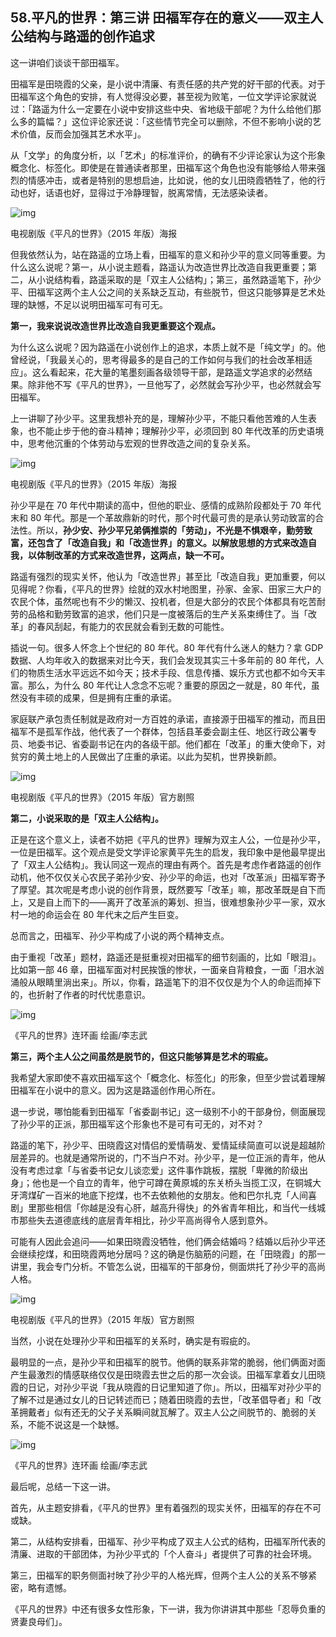## 58.平凡的世界：第三讲 田福军存在的意义——双主人公结构与路遥的创作追求

这一讲咱们谈谈干部田福军。


田福军是田晓霞的父亲，是小说中清廉、有责任感的共产党的好干部的代表。对于田福军这个角色的安排，有人觉得没必要，甚至视为败笔，一位文学评论家就说过：「路遥为什么一定要在小说中安排这些中央、省地级干部呢？为什么给他们那么多的篇幅？」这位评论家还说：「这些情节完全可以删除，不但不影响小说的艺术价值，反而会加强其艺术水平」。


从「文学」的角度分析，以「艺术」的标准评价，的确有不少评论家认为这个形象概念化、标签化。即使是在普通读者那里，田福军这个角色也没有能够给人带来强烈的情感冲击，或者是特别的思想启迪，比如说，他的女儿田晓霞牺牲了，他的行动也好，话语也好，显得过于冷静理智，脱离常情，无法感染读者。


  



![img](https://pic4.zhimg.com/v2-4c98561deb3eee35ceef8008335901d4.webp)

  



电视剧版《平凡的世界》（2015 年版）海报


但我依然认为，站在路遥的立场上看，田福军的意义和孙少平的意义同等重要。为什么这么说呢？第一，从小说主题看，路遥认为改造世界比改造自我更重要；第二，从小说结构看，路遥采取的是「双主人公结构」；第三，虽然路遥笔下，孙少平、田福军这两个主人公之间的关系缺乏互动，有些脱节，但这只能够算是艺术处理的缺憾，不足以说明田福军可有可无。


**第一，我来说说改造世界比改造自我更重要这个观点。**


为什么这么说呢？因为路遥在小说创作上的追求，本质上就不是「纯文学」的。他曾经说，「我最关心的，思考得最多的是自己的工作如何与我们的社会改革相适应」。这么看起来，花大量的笔墨刻画各级领导干部，是路遥文学追求的必然结果。除非他不写《平凡的世界》，一旦他写了，必然就会写孙少平，也必然就会写田福军。


上一讲聊了孙少平。这里我想补充的是，理解孙少平，不能只看他苦难的人生表象，也不能止步于他的奋斗精神；理解孙少平，必须回到 80 年代改革的历史语境中，思考他沉重的个体劳动与宏观的世界改造之间的复杂关系。


  



![img](https://pic4.zhimg.com/v2-c651eb5189d47b193d3bdf7940d3334f.webp)

  



电视剧版《平凡的世界》（2015 年版）海报


孙少平是在 70 年代中期读的高中，但他的职业、感情的成熟阶段都处于 70 年代末和 80 年代。那是一个革故鼎新的时代，那个时代最可贵的是承认劳动致富的合法性。所以，**孙少安、孙少平兄弟俩推崇的「劳动」，不光是不惧艰辛，勤劳致富，还包含了「改造自我」和「改造世界」的意义。以解放思想的方式来改造自我，以体制改革的方式来改造世界，这两点，缺一不可。**


路遥有强烈的现实关怀，他认为「改造世界」甚至比「改造自我」更加重要，何以见得呢？你看，《平凡的世界》绘就的双水村地图里，孙家、金家、田家三大户的农民个体，虽然呢也有不少的懒汉、投机者，但是大部分的农民个体都具有吃苦耐劳的品格和勤劳致富的追求，他们只是一度被落后的生产关系束缚住了。当「改革」的春风刮起，有能力的农民就会看到无数的可能性。


插说一句。很多人怀念上个世纪的 80 年代。80 年代有什么迷人的魅力？拿 GDP 数据、人均年收入的数据来对比今天，我们会发现其实三十多年前的 80 年代，人们的物质生活水平远远不如今天；技术手段、信息传播、娱乐方式也都不如今天丰富。那么，为什么 80 年代让人念念不忘呢？重要的原因之一就是，80 年代，虽然没有丰硕的成果，但是拥有庄重的承诺。


家庭联产承包责任制就是政府对一方百姓的承诺，直接源于田福军的推动，而且田福军不是孤军作战，他代表了一个群体，包括县革委会副主任、地区行政公署专员、地委书记、省委副书记在内的各级干部。他们都在「改革」的重大使命下，对贫穷的黄土地上的人民做出了庄重的承诺。以此为契机，世界换新颜。


  



![img](https://pic3.zhimg.com/v2-e4ec9e1f7336c65a9b144734bf23dd2a.webp)

  



电视剧版《平凡的世界》（2015 年版）官方剧照


**第二，小说采取的是「双主人公结构」。**


正是在这个意义上，读者不妨把《平凡的世界》理解为双主人公，一位是孙少平，一位是田福军。这个观点是受文学评论家黄平先生的启发，我印象中是他最早提出了「双主人公结构」。我认同这一观点的理由有两个。首先是考虑作者路遥的创作动机，他不仅仅关心农民子弟孙少安、孙少平的命运，也对「改革派」田福军寄予了厚望。其次呢是考虑小说的创作背景，既然要写「改革」嘛，那改革既是自下而上，又是自上而下的——离开了改革派的筹划、担当，很难想象孙少平一家，双水村一地的命运会在 80 年代末之后产生巨变。


总而言之，田福军、孙少平构成了小说的两个精神支点。


由于重视「改革」题材，路遥还是挺重视对田福军的细节刻画的，比如「眼泪」。比如第一部 46 章，田福军面对村民挨饿的惨状，一面亲自背粮食，一面「泪水汹涌般从眼睛里淌出来」。所以，你看，路遥笔下的泪不仅仅是为个人的命运而掉下的，也折射了作者的时代忧患意识。


  



![img](https://pic2.zhimg.com/v2-2fcdfae23d6d4f5478e6f5b55350208b.webp)

  



《平凡的世界》连环画 绘画/李志武


**第三，两个主人公之间虽然是脱节的，但这只能够算是艺术的瑕疵。**


我希望大家即使不喜欢田福军这个「概念化、标签化」的形象，但至少尝试着理解田福军在小说中的意义。因为这是路遥创作用心所在。


退一步说，哪怕能看到田福军「省委副书记」这一级别不小的干部身份，侧面展现了孙少平的正派，那田福军这个形象也不是可有可无的，对不对？


路遥的笔下，孙少平、田晓霞这对情侣的爱情萌发、爱情延续简直可以说是超越阶层差异的。也就是通常所说的，门不当户不对。孙少平，是一位正派的青年，他从没有考虑过拿「与省委书记女儿谈恋爱」这件事作跳板，摆脱「卑微的阶级出身」；他也是一个自立的青年，他宁可蹲在黄原城的东关桥头当揽工汉，在铜城大牙湾煤矿一百米的地底下挖煤，也不去依赖他的女朋友。他和巴尔扎克「人间喜剧」里那些相信「你越是没有心肝，越高升得快」的外省青年相比，和当代一线城市那些失去道德底线的底层青年相比，孙少平高尚得令人感到意外。


可能有人因此会追问——如果田晓霞没牺牲，他们俩会结婚吗？结婚以后孙少平还会继续挖煤，和田晓霞两地分居吗？这的确是伤脑筋的问题，在「田晓霞」的那一讲里，我会专门分析。不管怎么说，田福军的干部身份，侧面烘托了孙少平的高尚人格。


  



![img](https://pic3.zhimg.com/v2-b2d0b3da0bd5893b61df0d0673ec319c.webp)

  



电视剧版《平凡的世界》（2015 年版）官方剧照


当然，小说在处理孙少平和田福军的关系时，确实是有瑕疵的。


最明显的一点，是孙少平和田福军的脱节。他俩的联系非常的脆弱，他们俩面对面产生最激烈的情感联络仅仅是田晓霞去世之后的那一次会谈。田福军拿着女儿田晓霞的日记，对孙少平说「我从晓霞的日记里知道了你」。所以，田福军对孙少平的了解不过是通过女儿的日记转述而已；随着田晓霞的去世，「改革倡导者」和「改革拥戴者」似有还无的父子关系瞬间就瓦解了。双主人公之间脱节的、脆弱的关系，不能不说这是一个缺憾。


  



![img](https://pic2.zhimg.com/v2-b2e6f4653591fc672cdda128d5e6da1b.webp)

  



《平凡的世界》连环画 绘画/李志武


最后呢，总结一下这一讲。


首先，从主题安排看，《平凡的世界》里有着强烈的现实关怀，田福军的存在不可或缺。


第二，从结构安排看，田福军、孙少平构成了双主人公式的结构，田福军所代表的清廉、进取的干部团体，为孙少平式的「个人奋斗」者提供了可靠的社会环境。


第三，田福军的职务侧面衬映了孙少平的人格光辉，但两个主人公的关系不够紧密，略有遗憾。


《平凡的世界》中还有很多女性形象，下一讲，我为你讲讲其中那些「忍辱负重的贤妻良母们」。

